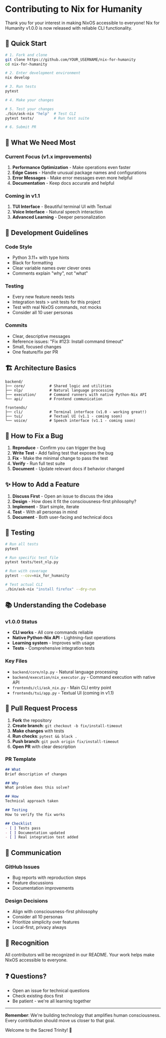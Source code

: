 # Contributing to Nix for Humanity

Thank you for your interest in making NixOS accessible to everyone! Nix for Humanity v1.0.0 is now released with reliable CLI functionality.

## 🚀 Quick Start

```bash
# 1. Fork and clone
git clone https://github.com/YOUR_USERNAME/nix-for-humanity
cd nix-for-humanity

# 2. Enter development environment
nix develop

# 3. Run tests
pytest

# 4. Make your changes

# 5. Test your changes
./bin/ask-nix "help"  # Test CLI
pytest tests/         # Run test suite

# 6. Submit PR
```

## 🎯 What We Need Most

### Current Focus (v1.x improvements)
1. **Performance Optimization** - Make operations even faster
2. **Edge Cases** - Handle unusual package names and configurations
3. **Error Messages** - Make error messages even more helpful
4. **Documentation** - Keep docs accurate and helpful

### Coming in v1.1
1. **TUI Interface** - Beautiful terminal UI with Textual
2. **Voice Interface** - Natural speech interaction
3. **Advanced Learning** - Deeper personalization

## 📝 Development Guidelines

### Code Style
- Python 3.11+ with type hints
- Black for formatting
- Clear variable names over clever ones
- Comments explain "why", not "what"

### Testing
- Every new feature needs tests
- Integration tests > unit tests for this project
- Test with real NixOS commands, not mocks
- Consider all 10 user personas

### Commits
- Clear, descriptive messages
- Reference issues: "Fix #123: Install command timeout"
- Small, focused changes
- One feature/fix per PR

## 🏗️ Architecture Basics

```
backend/
├── core/           # Shared logic and utilities
├── nlp/            # Natural language processing
├── execution/      # Command runners with native Python-Nix API
└── api/            # Frontend communication

frontends/
├── cli/            # Terminal interface (v1.0 - working great!)
├── tui/            # Textual UI (v1.1 - coming soon)
└── voice/          # Speech interface (v1.1 - coming soon)
```

## 🐛 How to Fix a Bug

1. **Reproduce** - Confirm you can trigger the bug
2. **Write Test** - Add failing test that exposes the bug
3. **Fix** - Make the minimal change to pass the test
4. **Verify** - Run full test suite
5. **Document** - Update relevant docs if behavior changed

## ✨ How to Add a Feature

1. **Discuss First** - Open an issue to discuss the idea
2. **Design** - How does it fit the consciousness-first philosophy?
3. **Implement** - Start simple, iterate
4. **Test** - With all personas in mind
5. **Document** - Both user-facing and technical docs

## 🧪 Testing

```bash
# Run all tests
pytest

# Run specific test file
pytest tests/test_nlp.py

# Run with coverage
pytest --cov=nix_for_humanity

# Test actual CLI
./bin/ask-nix "install firefox" --dry-run
```

## 📚 Understanding the Codebase

### v1.0.0 Status
- **CLI works** - All core commands reliable
- **Native Python-Nix API** - Lightning-fast operations
- **Learning system** - Improves with usage
- **Tests** - Comprehensive integration tests

### Key Files
- `backend/core/nlp.py` - Natural language processing
- `backend/execution/nix_executor.py` - Command execution with native API
- `frontends/cli/ask_nix.py` - Main CLI entry point
- `frontends/tui/app.py` - Textual UI (coming in v1.1)

## 🤝 Pull Request Process

1. **Fork** the repository
2. **Create branch**: `git checkout -b fix/install-timeout`
3. **Make changes** with tests
4. **Run checks**: `pytest && black .`
5. **Push branch**: `git push origin fix/install-timeout`
6. **Open PR** with clear description

### PR Template
```markdown
## What
Brief description of changes

## Why
What problem does this solve?

## How
Technical approach taken

## Testing
How to verify the fix works

## Checklist
- [ ] Tests pass
- [ ] Documentation updated
- [ ] Real integration test added
```

## 💬 Communication

### GitHub Issues
- Bug reports with reproduction steps
- Feature discussions
- Documentation improvements

### Design Decisions
- Align with consciousness-first philosophy
- Consider all 10 personas
- Prioritize simplicity over features
- Local-first, privacy always

## 🌟 Recognition

All contributors will be recognized in our README. Your work helps make NixOS accessible to everyone.

## ❓ Questions?

- Open an issue for technical questions
- Check existing docs first
- Be patient - we're all learning together

---

**Remember**: We're building technology that amplifies human consciousness. Every contribution should move us closer to that goal.

Welcome to the Sacred Trinity! 🙏